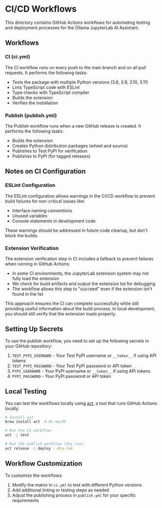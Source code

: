 # CI/CD Workflows

This directory contains GitHub Actions workflows for automating testing and deployment processes for the Ollama JupyterLab AI Assistant.

## Workflows

### CI (ci.yml)

The CI workflow runs on every push to the main branch and on all pull requests. It performs the following tasks:

- Tests the package with multiple Python versions (3.8, 3.9, 3.10, 3.11)
- Lints TypeScript code with ESLint
- Type checks with TypeScript compiler
- Builds the extension
- Verifies the installation

### Publish (publish.yml)

The Publish workflow runs when a new GitHub release is created. It performs the following tasks:

- Builds the extension
- Creates Python distribution packages (wheel and source)
- Publishes to Test PyPI for verification
- Publishes to PyPI (for tagged releases)

## Notes on CI Configuration

### ESLint Configuration

The ESLint configuration allows warnings in the CI/CD workflow to prevent build failures for non-critical issues like:
- Interface naming conventions
- Unused variables
- Console statements in development code

These warnings should be addressed in future code cleanup, but don't block the builds.

### Extension Verification

The extension verification step in CI includes a fallback to prevent failures when running in GitHub Actions:
- In some CI environments, the JupyterLab extension system may not fully load the extension
- We check for build artifacts and output the extension list for debugging
- The workflow allows this step to "succeed" even if the extension isn't found in the list

This approach ensures the CI can complete successfully while still providing useful information about the build process. In local development, you should still verify that the extension loads properly.

## Setting Up Secrets

To use the publish workflow, you need to set up the following secrets in your GitHub repository:

1. `TEST_PYPI_USERNAME` - Your Test PyPI username or `__token__` if using API tokens
2. `TEST_PYPI_PASSWORD` - Your Test PyPI password or API token
3. `PYPI_USERNAME` - Your PyPI username or `__token__` if using API tokens
4. `PYPI_PASSWORD` - Your PyPI password or API token

## Local Testing

You can test the workflows locally using [act](https://github.com/nektos/act), a tool that runs GitHub Actions locally:

```bash
# Install act
brew install act  # On macOS

# Run the CI workflow
act -j test

# Run the publish workflow (dry run)
act release -j deploy --dry-run
```

## Workflow Customization

To customize the workflows:

1. Modify the matrix in `ci.yml` to test with different Python versions
2. Add additional linting or testing steps as needed
3. Adjust the publishing process in `publish.yml` for your specific requirements 